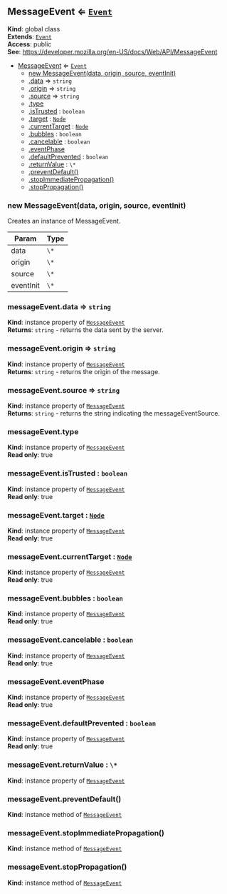 
<a name="messageevent" id="messageevent"></a>

## MessageEvent ⇐ [`Event`](#event)
**Kind**: global class  
**Extends**: [`Event`](#event)  
**Access**: public  
**See**: https://developer.mozilla.org/en-US/docs/Web/API/MessageEvent  

* [MessageEvent](#messageevent) ⇐ [`Event`](#event)
    * [new MessageEvent(data, origin, source, eventInit)](#new-messageevent-new)
    * [.data](#messageevent-data) ⇒ `string`
    * [.origin](#messageevent-origin) ⇒ `string`
    * [.source](#messageevent-source) ⇒ `string`
    * [.type](#event-type)
    * [.isTrusted](#event-istrusted) : `boolean`
    * [.target](#event-target) : [`Node`](#node)
    * [.currentTarget](#event-currenttarget) : [`Node`](#node)
    * [.bubbles](#event-bubbles) : `boolean`
    * [.cancelable](#event-cancelable) : `boolean`
    * [.eventPhase](#event-eventphase)
    * [.defaultPrevented](#event-defaultprevented) : `boolean`
    * [.returnValue](#event-returnvalue) : `\*`
    * [.preventDefault()](#event-preventdefault)
    * [.stopImmediatePropagation()](#event-stopimmediatepropagation)
    * [.stopPropagation()](#event-stoppropagation)


<a name="new-messageevent-new" id="new-messageevent-new"></a>

### new MessageEvent(data, origin, source, eventInit)
Creates an instance of MessageEvent.


| Param | Type |
| --- | --- |
| data | `\*` | 
| origin | `\*` | 
| source | `\*` | 
| eventInit | `\*` | 


<a name="messageevent-data" id="messageevent-data"></a>

### messageEvent.data ⇒ `string`
**Kind**: instance property of [`MessageEvent`](#messageevent)  
**Returns**: `string` - returns the data sent by the server.  

<a name="messageevent-origin" id="messageevent-origin"></a>

### messageEvent.origin ⇒ `string`
**Kind**: instance property of [`MessageEvent`](#messageevent)  
**Returns**: `string` - returns the origin of the message.  

<a name="messageevent-source" id="messageevent-source"></a>

### messageEvent.source ⇒ `string`
**Kind**: instance property of [`MessageEvent`](#messageevent)  
**Returns**: `string` - returns the string indicating the messageEventSource.  

<a name="event-type" id="event-type"></a>

### messageEvent.type
**Kind**: instance property of [`MessageEvent`](#messageevent)  
**Read only**: true  

<a name="event-istrusted" id="event-istrusted"></a>

### messageEvent.isTrusted : `boolean`
**Kind**: instance property of [`MessageEvent`](#messageevent)  
**Read only**: true  

<a name="event-target" id="event-target"></a>

### messageEvent.target : [`Node`](#node)
**Kind**: instance property of [`MessageEvent`](#messageevent)  
**Read only**: true  

<a name="event-currenttarget" id="event-currenttarget"></a>

### messageEvent.currentTarget : [`Node`](#node)
**Kind**: instance property of [`MessageEvent`](#messageevent)  
**Read only**: true  

<a name="event-bubbles" id="event-bubbles"></a>

### messageEvent.bubbles : `boolean`
**Kind**: instance property of [`MessageEvent`](#messageevent)  
**Read only**: true  

<a name="event-cancelable" id="event-cancelable"></a>

### messageEvent.cancelable : `boolean`
**Kind**: instance property of [`MessageEvent`](#messageevent)  
**Read only**: true  

<a name="event-eventphase" id="event-eventphase"></a>

### messageEvent.eventPhase
**Kind**: instance property of [`MessageEvent`](#messageevent)  
**Read only**: true  

<a name="event-defaultprevented" id="event-defaultprevented"></a>

### messageEvent.defaultPrevented : `boolean`
**Kind**: instance property of [`MessageEvent`](#messageevent)  
**Read only**: true  

<a name="event-returnvalue" id="event-returnvalue"></a>

### messageEvent.returnValue : `\*`
**Kind**: instance property of [`MessageEvent`](#messageevent)  

<a name="event-preventdefault" id="event-preventdefault"></a>

### messageEvent.preventDefault()
**Kind**: instance method of [`MessageEvent`](#messageevent)  

<a name="event-stopimmediatepropagation" id="event-stopimmediatepropagation"></a>

### messageEvent.stopImmediatePropagation()
**Kind**: instance method of [`MessageEvent`](#messageevent)  

<a name="event-stoppropagation" id="event-stoppropagation"></a>

### messageEvent.stopPropagation()
**Kind**: instance method of [`MessageEvent`](#messageevent)  
